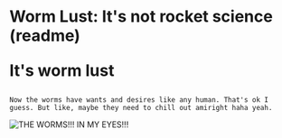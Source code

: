 <html>
  <h1>
    Worm Lust:  It's not rocket science (readme)
    <p>
      It's worm lust
    </p>
  </h1>
  <body>

    Now the worms have wants and desires like any human. That's ok I guess. But like, maybe they need to chill out amiright haha yeah.

  </body>

<p>
<img src="wormsrus.jpg" alt="THE WORMS!!! IN MY EYES!!!">
</p>
</html>
